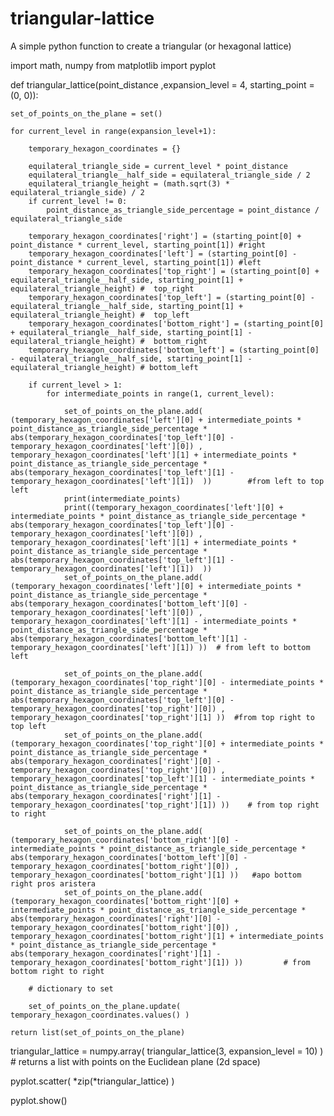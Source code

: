 # triangular-lattice
A simple python function to create a triangular (or hexagonal lattice)

import math, numpy
from matplotlib import pyplot

def triangular_lattice(point_distance ,expansion_level = 4, starting_point = (0, 0)):

    set_of_points_on_the_plane = set()

    for current_level in range(expansion_level+1):

        temporary_hexagon_coordinates = {}

        equilateral_triangle_side = current_level * point_distance
        equilateral_triangle__half_side = equilateral_triangle_side / 2
        equilateral_triangle_height = (math.sqrt(3) * equilateral_triangle_side) / 2
        if current_level != 0:
            point_distance_as_triangle_side_percentage = point_distance / equilateral_triangle_side

        temporary_hexagon_coordinates['right'] = (starting_point[0] + point_distance * current_level, starting_point[1]) #right
        temporary_hexagon_coordinates['left'] = (starting_point[0] - point_distance * current_level, starting_point[1]) #left
        temporary_hexagon_coordinates['top_right'] = (starting_point[0] + equilateral_triangle__half_side, starting_point[1] + equilateral_triangle_height) #  top_right
        temporary_hexagon_coordinates['top_left'] = (starting_point[0] - equilateral_triangle__half_side, starting_point[1] + equilateral_triangle_height) #  top_left
        temporary_hexagon_coordinates['bottom_right'] = (starting_point[0] + equilateral_triangle__half_side, starting_point[1] - equilateral_triangle_height) #  bottom_right
        temporary_hexagon_coordinates['bottom_left'] = (starting_point[0] - equilateral_triangle__half_side, starting_point[1] - equilateral_triangle_height) # bottom_left

        if current_level > 1:
            for intermediate_points in range(1, current_level):

                set_of_points_on_the_plane.add( (temporary_hexagon_coordinates['left'][0] + intermediate_points * point_distance_as_triangle_side_percentage * abs(temporary_hexagon_coordinates['top_left'][0] - temporary_hexagon_coordinates['left'][0]) , temporary_hexagon_coordinates['left'][1] + intermediate_points * point_distance_as_triangle_side_percentage * abs(temporary_hexagon_coordinates['top_left'][1] - temporary_hexagon_coordinates['left'][1])  ))        #from left to top left
                print(intermediate_points)
                print((temporary_hexagon_coordinates['left'][0] + intermediate_points * point_distance_as_triangle_side_percentage * abs(temporary_hexagon_coordinates['top_left'][0] - temporary_hexagon_coordinates['left'][0]) , temporary_hexagon_coordinates['left'][1] + intermediate_points * point_distance_as_triangle_side_percentage * abs(temporary_hexagon_coordinates['top_left'][1] - temporary_hexagon_coordinates['left'][1])  ))
                set_of_points_on_the_plane.add( (temporary_hexagon_coordinates['left'][0] + intermediate_points * point_distance_as_triangle_side_percentage * abs(temporary_hexagon_coordinates['bottom_left'][0] - temporary_hexagon_coordinates['left'][0]) , temporary_hexagon_coordinates['left'][1] - intermediate_points * point_distance_as_triangle_side_percentage * abs(temporary_hexagon_coordinates['bottom_left'][1] - temporary_hexagon_coordinates['left'][1]) ))  # from left to bottom left

                set_of_points_on_the_plane.add( (temporary_hexagon_coordinates['top_right'][0] - intermediate_points * point_distance_as_triangle_side_percentage * abs(temporary_hexagon_coordinates['top_left'][0] - temporary_hexagon_coordinates['top_right'][0]) , temporary_hexagon_coordinates['top_right'][1] ))  #from top right to top left
                set_of_points_on_the_plane.add( (temporary_hexagon_coordinates['top_right'][0] + intermediate_points * point_distance_as_triangle_side_percentage * abs(temporary_hexagon_coordinates['right'][0] - temporary_hexagon_coordinates['top_right'][0]) , temporary_hexagon_coordinates['top_left'][1] - intermediate_points * point_distance_as_triangle_side_percentage * abs(temporary_hexagon_coordinates['right'][1] - temporary_hexagon_coordinates['top_right'][1]) ))    # from top right to right

                set_of_points_on_the_plane.add( (temporary_hexagon_coordinates['bottom_right'][0] - intermediate_points * point_distance_as_triangle_side_percentage * abs(temporary_hexagon_coordinates['bottom_left'][0] - temporary_hexagon_coordinates['bottom_right'][0]) , temporary_hexagon_coordinates['bottom_right'][1] ))   #apo bottom right pros aristera
                set_of_points_on_the_plane.add( (temporary_hexagon_coordinates['bottom_right'][0] + intermediate_points * point_distance_as_triangle_side_percentage * abs(temporary_hexagon_coordinates['right'][0] - temporary_hexagon_coordinates['bottom_right'][0]) , temporary_hexagon_coordinates['bottom_right'][1] + intermediate_points * point_distance_as_triangle_side_percentage * abs(temporary_hexagon_coordinates['right'][1] - temporary_hexagon_coordinates['bottom_right'][1]) ))         # from bottom right to right

        # dictionary to set

        set_of_points_on_the_plane.update( temporary_hexagon_coordinates.values() )

    return list(set_of_points_on_the_plane)


triangular_lattice = numpy.array( triangular_lattice(3, expansion_level = 10) ) # returns a list with points on the Euclidean plane (2d space)

pyplot.scatter( *zip(*triangular_lattice) )

pyplot.show()
